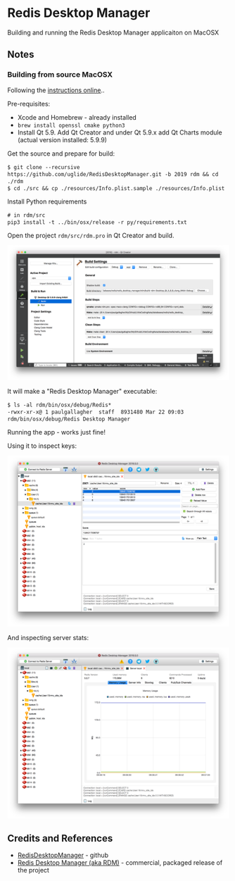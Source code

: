 # Redis Desktop Manager

Building and running the Redis Desktop Manager applicaiton on MacOSX

## Notes

### Building from source MacOSX

Following the [instructions online](http://docs.redisdesktop.com/en/latest/install/#mac-os-x)..

Pre-requisites:

* Xcode and Homebrew - already installed
* `brew install openssl cmake python3`
* Install Qt 5.9. Add Qt Creator and under Qt 5.9.x add Qt Charts module (actual version installed: 5.9.9)


Get the source and prepare for build:

```
$ git clone --recursive https://github.com/uglide/RedisDesktopManager.git -b 2019 rdm && cd ./rdm
$ cd ./src && cp ./resources/Info.plist.sample ./resources/Info.plist
```

Install Python requirements

```
# in rdm/src
pip3 install -t ../bin/osx/release -r py/requirements.txt
```

Open the project `rdm/src/rdm.pro` in Qt Creator and build.

![qt_build](./assets/qt_build.png?raw=true)

It will make a "Redis Desktop Manager" executable:

```
$ ls -al rdm/bin/osx/debug/Redis*
-rwxr-xr-x@ 1 paulgallagher  staff  8931480 Mar 22 09:03 rdm/bin/osx/debug/Redis Desktop Manager
```

Running the app - works just fine!

Using it to inspect keys:

![rdm_inspect](./assets/rdm_inspect.png?raw=true)

And inspecting server stats:

![rdm_server_stats](./assets/rdm_server_stats.png?raw=true)

## Credits and References

* [RedisDesktopManager](https://github.com/uglide/RedisDesktopManager) - github
* [Redis Desktop Manager (aka RDM)](https://redisdesktop.com/) - commercial, packaged release of the project
